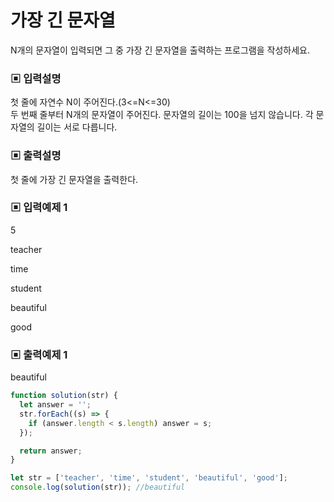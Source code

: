 # 가장 긴 문자열

N개의 문자열이 입력되면 그 중 가장 긴 문자열을 출력하는 프로그램을 작성하세요.

### ▣ 입력설명

첫 줄에 자연수 N이 주어진다.(3<=N<=30)  
두 번째 줄부터 N개의 문자열이 주어진다. 문자열의 길이는 100을 넘지 않습니다. 각 문자열의 길이는 서로 다릅니다.

### ▣ 출력설명

첫 줄에 가장 긴 문자열을 출력한다.

### ▣ 입력예제 1

5

teacher

time

student

beautiful

good

### ▣ 출력예제 1

beautiful

```javascript
function solution(str) {
  let answer = '';
  str.forEach((s) => {
    if (answer.length < s.length) answer = s;
  });

  return answer;
}

let str = ['teacher', 'time', 'student', 'beautiful', 'good'];
console.log(solution(str)); //beautiful
```
